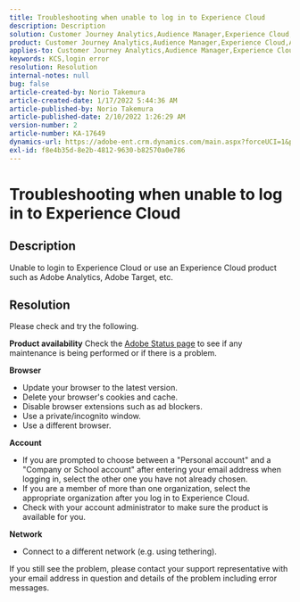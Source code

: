 ```yaml
---
title: Troubleshooting when unable to log in to Experience Cloud
description: Description
solution: Customer Journey Analytics,Audience Manager,Experience Cloud,Analytics,Target
product: Customer Journey Analytics,Audience Manager,Experience Cloud,Analytics,Target
applies-to: Customer Journey Analytics,Audience Manager,Experience Cloud,Analytics,Target
keywords: KCS,login error
resolution: Resolution
internal-notes: null
bug: false
article-created-by: Norio Takemura
article-created-date: 1/17/2022 5:44:36 AM
article-published-by: Norio Takemura
article-published-date: 2/10/2022 1:26:29 AM
version-number: 2
article-number: KA-17649
dynamics-url: https://adobe-ent.crm.dynamics.com/main.aspx?forceUCI=1&pagetype=entityrecord&etn=knowledgearticle&id=6c088b8b-5877-ec11-8d21-000d3a353d98
exl-id: f8e4b35d-8e2b-4812-9630-b82570a0e786
---
```

# Troubleshooting when unable to log in to Experience Cloud

## Description

Unable to login to Experience Cloud or use an Experience Cloud product such as Adobe Analytics, Adobe Target, etc.

## Resolution


Please check and try the following.

<b>Product availability</b>
 Check the [Adobe Status page](https://status.adobe.com) to see if any maintenance is being performed or if there is a problem.

<b>Browser</b>

- Update your browser to the latest version.
- Delete your browser's cookies and cache.
- Disable browser extensions such as ad blockers.
- Use a private/incognito window.
- Use a different browser.


<b>Account</b>

- If you are prompted to choose between a "Personal account" and a "Company or School account" after entering your email address when logging in, select the other one you have not already chosen.
- If you are a member of more than one organization, select the appropriate organization after you log in to Experience Cloud.
- Check with your account administrator to make sure the product is available for you.


<b>Network</b>

- Connect to a different network (e.g. using tethering).


If you still see the problem, please contact your support representative with your email address in question and details of the problem including error messages.
